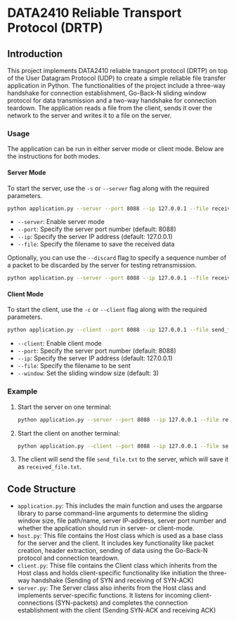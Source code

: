 # DATA2410 Reliable Transport Protocol (DRTP)

## Introduction

This project implements DATA2410 reliable transport protocol (DRTP) on top of the User Datagram Protocol (UDP) to create a simple reliable file transfer application in Python. The functionalities of the project include a three-way handshake for connection establishment, Go-Back-N sliding window protocol for data transmission and a two-way handshake for connection teardown. The application reads a file from the client, sends it over the network to the server and writes it to a file on the server. 

### Usage

The application can be run in either server mode or client mode. Below are the instructions for both modes.

#### Server Mode

To start the server, use the `-s` or `--server` flag along with the required parameters.

```bash
python application.py --server --port 8088 --ip 127.0.0.1 --file received_file.txt
```

- `--server`: Enable server mode
- `--port`: Specify the server port number (default: 8088)
- `--ip`: Specify the server IP address (default: 127.0.0.1)
- `--file`: Specify the filename to save the received data

Optionally, you can use the `--discard` flag to specify a sequence number of a packet to be discarded by the server for testing retransmission.

```bash
python application.py --server --port 8088 --ip 127.0.0.1 --file received_file.txt --discard 5
```

#### Client Mode

To start the client, use the `-c` or `--client` flag along with the required parameters.

```bash
python application.py --client --port 8088 --ip 127.0.0.1 --file send_file.txt --window 3
```

- `--client`: Enable client mode
- `--port`: Specify the server port number (default: 8088)
- `--ip`: Specify the server IP address (default: 127.0.0.1)
- `--file`: Specify the filename to be sent
- `--window`: Set the sliding window size (default: 3)

### Example

1. Start the server on one terminal:

   ```bash
   python application.py --server --port 8088 --ip 127.0.0.1 --file received_file.txt
   ```

2. Start the client on another terminal:

   ```bash
   python application.py --client --port 8088 --ip 127.0.0.1 --file send_file.txt --window 3
   ```

3. The client will send the file `send_file.txt` to the server, which will save it as `received_file.txt`.

## Code Structure

- `application.py`: This includes the main function and uses the argparse library to parse command-line arguments to determine the sliding window size, file path/name, server IP-address, server port number and whether the application should run in server- or client-mode.
- `host.py`: This file contains the Host class which is used as a base class for the server and the client. It includes key functionality like packet creation, header extraction, sending of data using the Go-Back-N protocol and connection teardown.
- `client.py`: Thise file contains the Client class which inherits from the Host class and holds client-specific functionality like initiation the three-way handshake (Sending of SYN and receiving of SYN-ACK)
- `server.py`: The Server class also inherits from the Host class and implements server-specific functions. It listens for incoming client-connections (SYN-packets) and completes the connection establishment with the client (Sending SYN-ACK and receiving ACK)